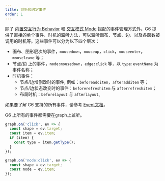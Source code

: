 ```yaml
---
title: 监听和绑定事件
order: 1
---
```


除了 [内置交互行为 Behavior](/zh/docs/manual/middle/states/defaultBehavior) 和 [交互模式 Mode](/zh/docs/manual/middle/states/mode) 搭配的事件管理方式外，G6 提供了直接的单个事件、时机的监听方法，可以监听画布、节点、边、以及各函数被调用的时机等。这些事件可以分为以下四个层次：

- 画布、图形层次的事件，`mousedown`，`mouseup`，`click`，`mouseenter`，`mouseleave` 等；
- 节点/边 上的事件，`node:mousedown`，`edge:click` 等，以 `type:eventName` 为事件名称；
- 时机事件：
  - 节点/边增删改时的事件, 例如：`beforeadditem`，`afteradditem` 等；
  - 节点/边状态改变时的事件：`beforerefreshitem` 与 `afterrefreshitem`；
  - 布局时机：`beforelayout` 与 `afterlayout`。

如果要了解 G6 支持的所有事件，请参考 [Event文档](/zh/docs/api/Event)。

G6 上所有的事件都需要在graph上监听。
```javascript
graph.on('click', ev => {
  const shape = ev.target;
  const item = ev.item;
  if (item) {
  	const type = item.getType();
  }
});

graph.on('node:click', ev => {
  const shape = ev.target;
  const node = ev.item;
});
```

